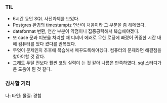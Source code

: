 ### TIL 
- 6시간 동안 SQL 사전과제를 보았다.
- Postgres 환경의 timestamptz 연산이 처음이라 그 부분을 좀 헤메었다.
- dateformat 변환, 연산 부분이 약점이니 집중공략해서 복습해야겠다.
- 또 case 문과 피봇을 처리할 때 디비버 에러로 무한 로딩에 빠졌어 귀중한 시간 내에 컴퓨터를 껐다 켰다를 반복했다.
- 무엇이 문제인지 추후에 복습해서 메꾸도록해야겠다. 컴퓨터의 문제라면 해결점을 찾아야할 것 같다.
- 그래도 두달 전보다 훨씬 코딩 실력이 는 것 같아 나름은 만족하였다. sql 스터디가 큰 도움이 된 것 같다.

### 감사할 거리
나: 
타인:
물질:
경험 

